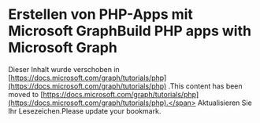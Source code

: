 # <a name="build-php-apps-with-microsoft-graph"></a><span data-ttu-id="b5a29-101">Erstellen von PHP-Apps mit Microsoft Graph</span><span class="sxs-lookup"><span data-stu-id="b5a29-101">Build PHP apps with Microsoft Graph</span></span>

<span data-ttu-id="b5a29-102">Dieser Inhalt wurde verschoben in [https://docs.microsoft.com/graph/tutorials/php](https://docs.microsoft.com/graph/tutorials/php) .</span><span class="sxs-lookup"><span data-stu-id="b5a29-102">This content has been moved to [https://docs.microsoft.com/graph/tutorials/php](https://docs.microsoft.com/graph/tutorials/php).</span></span> <span data-ttu-id="b5a29-103">Aktualisieren Sie Ihr Lesezeichen.</span><span class="sxs-lookup"><span data-stu-id="b5a29-103">Please update your bookmark.</span></span>
